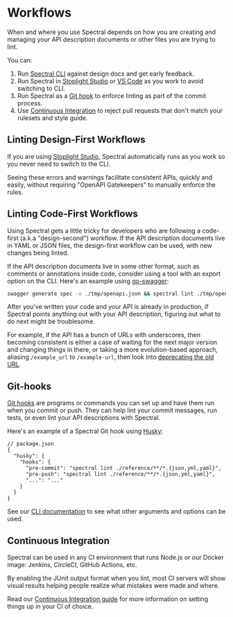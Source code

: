 # Workflows

When and where you use Spectral depends on how you are creating and managing your API description documents or other files you are trying to lint.

You can:

1. Run [Spectral CLI](2-cli.md) against design docs and get early feedback.
2. Run Spectral in [Stoplight Studio](https://stoplight.io/studio/?utm_source=github&utm_medium=spectral&utm_campaign=docs) or [VS Code](https://github.com/stoplightio/vscode-spectral?utm_source=github&utm_medium=spectral&utm_campaign=docs) as you work to avoid switching to CLI.
3. Run Spectral as a [Git hook](#git-hooks) to enforce linting as part of the commit process.
4. Use [Continuous Integration](#continuous-integration) to reject pull requests that don't match your rulesets and style guide.

## Linting Design-First Workflows

If you are using [Stoplight Studio](https://stoplight.io/studio/?utm_source=github&utm_medium=spectral&utm_campaign=docs), Spectral automatically runs as you work so you never need to switch to the CLI.

Seeing these errors and warnings facilitate consistent APIs, quickly and easily, without requiring "OpenAPI Gatekeepers" to manually enforce the rules.

## Linting Code-First Workflows

Using Spectral gets a little tricky for developers who are following a code-first (a.k.a "design-second") workflow. If the API description documents live in YAML or JSON files, the design-first workflow can be used, with new changes being linted.

If the API description documents live in some other format, such as comments or annotations inside code, consider using a tool with an export option on the CLI. Here's an example using [go-swagger](https://github.com/go-swagger/go-swagger):

```bash
swagger generate spec -o ./tmp/openapi.json && spectral lint ./tmp/openapi.json
```

After you've written your code and your API is already in production, if Spectral points anything out with your API description, figuring out what to do next might be troublesome.

For example, if the API has a bunch of URLs with underscores, then becoming consistent is either a case of waiting for the next major version and changing things in there, or taking a more evolution-based approach, aliasing `/example_url` to `/example-url`, then look into [deprecating the old URL](https://apisyouwonthate.com/blog/api-evolution-for-rest-http-apis/).

## Git-hooks

[Git hooks](https://git-scm.com/docs/githooks) are programs or commands you can set up and have them run when you commit or push. They can help lint your commit messages, run tests, or even lint your API descriptions with Spectral.

Here's an example of a Spectral Git hook using [Husky](https://github.com/typicode/husky):

```jsonc
// package.json
{
  "husky": {
    "hooks": {
      "pre-commit": "spectral lint ./reference/**/*.{json,yml,yaml}",
      "pre-push": "spectral lint ./reference/**/*.{json,yml,yaml}",
      "...": "..."
    }
  }
}
```

See our [CLI documentation](./2-cli.md) to see what other arguments and options can be used.

## Continuous Integration

Spectral can be used in any CI environment that runs Node.js or our Docker image: Jenkins, CircleCI, GitHub Actions, etc.

By enabling the JUnit output format when you lint, most CI servers will show visual results helping people realize what mistakes were made and where.

Read our [Continuous Integration guide](8-continuous-integration.md) for more information on setting things up in your CI of choice.
